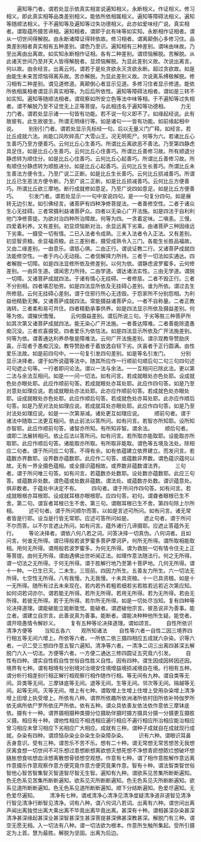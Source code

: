 <!-- { "loadSidebar": true } -->
　　遍知等门者。谓若处显示依真实相宣说遍知相义。永断相义。作证相义。修习相义。即此真实相等品类差别相义。能依所依相属相义。遍知等障碍法相义。遍知等随顺法相义。于不遍知等及遍知等过失功德相义。此亦如爱味经广说。真实相者。谓取蕴所摄苦谛相。遍知相者。谓即于此有味等如实知。永断相作证相者。谓从一切世间得解脱。由永断诸障证得转依故。修习相者。谓离颠倒心多修习住。品类差别相者真实相有五种差别。谓色乃至识。遍知相有三种差别。谓味由味故。乃至出离由出离故。如实知永断相作证相。各有二种差别。谓烦恼解脱。苦解脱。从此诸天世间乃至并天人皆得解脱者。显烦恼解脱。为显此差别义故。次说出离言。何以故。由余经言。出离云何。谓若于是处贪欲永灭贪欲永断。超过贪欲故。如是由能生未来苦烦恼得离系故。苦亦解脱。为显此差别义故。次说离系缚极解脱。修习相有二种差别。谓见道修道。离颠倒心者显示见道。多修习住者显示修道。能依所依相属相者谓显示真实相等。为后后所依性。遍知等障碍法相者。谓如是三转不如实知。遍知等随顺法相者。谓观察如所安立色等法中味等相。于不遍知等过失相者。谓不解脱乃至不证觉无上正等菩提。与此相违名于遍知等功德相。
　　力无力门者。谓若处显示诸一一句皆有功能。若不说一句义即不了。如缘起经说。此有故彼有。此生故彼生。所谓无明缘行等。如是诸句一一皆有功能。如前缘起相中说。
　　别别引门者。谓若处显示先标经一句。后以无量义门广释。如经言。若比丘成就六法。尚能口风吹碎高广大雪山王。况无明死尸。何等为六。若诸比丘心生善巧乃至方便善巧。云何比丘心生善巧。所谓比丘离欲恶不善法。乃至第四静虑具足住。如是比丘心生善巧。云何比丘心住善巧。所谓比丘善修习故。所有顺退分静虑转为顺住分。如是比丘心住善巧。云何比丘心起善巧。所谓比丘善修习故。所有顺住分静虑转为顺胜进分。如是比丘心起善巧。云何比丘生长善巧。所谓比丘未生善法方便令生。乃至广说二正断。如是比丘生长善巧。云何比丘损减善巧。所谓比丘已生恶法方便令断。乃至广说二正断。如是比丘损减善巧。云何比丘方便善巧。所谓比丘欲三摩地。断行成就修如意足。乃至广说四如意足。如是比丘方便善巧。
　　引发门者。谓若处显示一一句中宣说四句。是一一句复分四句。如是展转无边引发。如引佛经言。诸菩萨有四种净修菩提法。一者善修空性。二者于诸众生心无挂碍。三者常摄利益诸菩萨众。四者以无染心广开法施。如是四法于自利利他门净修菩提。为欲对治四种所治障故。何等为四。一贪着定味。二嗔恚。三慢。四爱着利养。又有差别。初显烦恼断对治。余显远离下劣乘。由诸菩萨三种因缘远下劣乘。一摄受一切有情。二已入法者令成熟。三未入法者令入正法。又有差别。初显智资粮。余显福资粮。此三差别者。摄受成熟令入三门。各能生长胜品福故。又由二缘差别。一由意乐。谓慈心俱。二由正行。谓说证教二行。又诸菩萨成就四法能修空性。一者于内心无动摇。二者信解择力所持。三者于一切法如实通达。四者解脱一切障。如是四法显修所依及修差别。以何为依。谓静虑波罗蜜多。云何修差别。一由异生道。谓闻思力所持。二由学道。谓达诸法实性。三由无学道。谓脱一切障。又诸菩萨成就四法。于诸有情心无挂碍。一者修慈。二者不毁正行。三者不分别相。四者堪忍劬劳。如是四法显所依及无挂碍心差别。谁为所依。谓过去生所修慈。云何无挂碍心差别。谓于住邪行所心无违毁。于怨家所不分别怨相。为利益他精勤无懈。又诸菩萨成就四法。常能摄益诸菩萨众。一者不自称量。二者正教诲转。三者柔和易可共住。四者精勤承事供养。如是四法显示所依及摄益差别。何等为依。谓摧伏憍慢。
　　云何摄益差别。谓后所说三句。于劣等胜三种菩萨所如其次第又诸菩萨成就四法。能无染心广开法施。一者善达障难。二者善能除遣愚痴沉没。三者欢喜摄受。四者爱乐为依怙法。如是四法显示所依及广开法施差别。何等为依。谓善通达利养恭敬是障难法。云何广开法施差别。谓示现教导赞励庆喜。示现者于愚痴沉没。教导赞励者于着放逸自轻下劣。庆喜者于正行圆满。由性爱乐法故。如是前四句中。一一句复引发四句差别。如是等名引发门。
　　分别显示决择者。谓于如所说蕴等法中。随其所应作一行顺前句顺后句二句三句四句述可句遮止句等。一行者即问论法。谓以一法与余法。一一互相问已除此法。更以第二法与余法互相问。如是一一问一切法。如有问言。若成就眼处亦色处耶。设成就色处亦眼处耶。此应作顺前句答。若成就眼处亦耳处耶。此应作四句答。如是乃至对意处如理应说。若成就眼处亦法处耶。此亦应作顺前句答。若成就色处亦眼处耶。设成就眼处亦色处耶。此应作顺后句答。若成就色处亦耳处耶。此亦应作顺后句答。如是乃至对法处如理应说。若成就耳处亦眼处耶。此应作四句答。如是乃至对法处如理应说。如是一一次第渐减。诸处更互如理应说。
　　顺前句者。谓于诸法中随取二法更互相问。依止前法以答所问。如有问言。若智亦所知耶。设所知亦智耶。此应作顺前句答。诸智亦所知。有所知非智。谓余法。
　　顺后句者。谓即二法展转相问。依止后法以答所问。如有问言。若所取亦能取耶。设能取亦所取耶。此应作顺后句答。诸能取亦所取。有所取非能取。谓色等五境及法处。除相应二句者。谓于所问应二句答。不得有余。如有依蕴建立依界建立。而发问言。若蕴数亦界数耶。设界数亦蕴数耶。此应作二句答。或蕴数非界数。谓色蕴识蕴何以故。无有一界全摄色蕴相。或全摄识蕴相故。或界数非蕴数谓法界。
　　三句者。谓于所问唯三句答。如有问言。若蕴数亦处数耶。设处数亦蕴数耶。此应三句答。或蕴数非处数。谓色蕴或处数非蕴数。谓法处。或蕴数亦处数。谓识蕴意处。俱非数者。于蕴处中决定不有。
　　四句者。谓于所问作四句答。如有问言。若成就眼根亦耳根耶。设成就耳根亦眼根耶。应四句答。初句。谓聋者眼根已生不舍。第二句。谓盲者耳根已生不舍。第三句。谓眼耳根已生不舍。第四句除上尔所相。
　　述可句者。谓于所问顺尔而答。以如是言述可所问。如有问言。诸无常者皆是行耶。设当是行皆无常耶。应述可答所问如是。
　　遮止句者。谓于所问不尔而答。以不尔言遮止所问。如有问言。蕴外诸行几谛摄耶。应遮止答蕴外无行。
　　等论决择者。谓依八何八若之词。问答决择一切真伪。八何词者。且如问言。何谁无所得。谓已得般若波罗蜜多菩萨摩诃萨。何所无所得。谓所取相能取相。用何无所得。谓用般若波罗蜜多。为何无所得。谓为救脱一切有情令住无上正等菩提。由何无所得。谓由遇佛出世听闻正法。如理作意法随法行。何之无所得。谓一切法之无所得。于何无所得。谓于胜解行地乃至第十菩萨地。几何无所得。谓十一种。一已生已灭。二未生。三现前。四因力所生。五善友力所生。六一切法无所得。七空性无所得。八有我慢。九无我慢。十未具资粮。十一已具资粮。如是十一无所得。随所有过去未来现在。若内若外若粗若细若劣若胜若远若近次第应知。如何词若词亦尔。谓若能无所得。若所无所得。若用无所得。若为无所得。若由无所得。若彼无所得。若于无所得。若尔所无所得。如是一切处尽当知。复有四种等论决择道理。谓能破能立能断能觉。能破者。谓遮破他宗言。彼恶说非为善事。能立者。谓建立自宗言。此善说真为善事。能断者。谓能决种种他所生疑。能觉者。谓开晓愚情令解妙义。
　　复有五种等论决择道理。谓如颂言。
　　自性所依识　　清净方便等
　　当知五各六　　观所知诸法
　　自性等六者一自性二因三境界四行相五等无间六增上。所依等六者。一所依二依三摄四相应五成就六杂染。识等六者。一识二受三想四作意五智六遍知。清净等六者。一清净二词三出离四甚深五解脱门六入一切法。方便等六者。一方便二通达三修四圆证五究竟六引发。
　　自性有四种。谓实自性假自性世俗自性胜义自性。因有四种。谓生因成因转因还因。境界有七种。谓有相境有分别境对治境安住境增益境损减境自在境。行相有五种。谓分析行相差别行相正解行相观察行相作随作行相。等无间有九种。谓自类等无间。异类等无间。三摩钵底等无间。退等无间。生等无间。邻次等无间。隔越等无间。起等无间。灭等无间。增上有七种。谓取增上生增上住增上受用杂染增上清净增上田增上执受增上。所依有八种。谓界所依趣所依洲渚所依村田所依补特伽罗所依无病所依尸罗所依庄严所依。依有五种。谓众具依善友依法依作意依三摩钵底依。摄有十一种。谓界摄相摄种类摄分位摄助伴摄时摄方摄具分摄一分摄更互摄胜义摄。相应有十种。谓他性相应不相违相应遍行相应不遍行相应所治相应能治相应曾习相应未曾习相应下劣相应广大相应。成就有三种。谓种子成就自在成就现行成就。杂染有四种。谓烦恼杂染业杂染生杂染障杂染。
　　识有六种。谓眼识耳鼻舌身意识。受有三种。谓苦乐不苦不乐。想有二十种。谓无常想无常苦想苦无我想厌离食想一切世间不可乐想过患想断想离欲想灭想死想不净想青瘀想脓烂想破坏想膖胀想食啖想血涂想离散想骨锁想空观想。作意有七种。谓了相作意胜解作意远离作意摄乐作意观察作意方便究竟作意方便究竟果作意。智有十种。谓法智类智世俗智他心智苦智集智灭智道智尽智无生智。遍知有九种。谓欲系见苦集所断断遍知。色无色系见苦集所断断遍知。欲系见灭所断断遍知。色无色系见灭所断断遍知。欲系见道所断断遍知。色无色系见道所断断遍知。顺下分结断遍知。色爱尽遍知。无色爱尽遍知。
　　清净有七种。谓戒清净心清净见清净度疑清净道非道智见清净行智见清净行断智见清净。词有八种。谓八何词八若词。出离有六种。谓世间出离声闻出离独觉出离大乘出离不毕竟出离毕竟出离。甚深有十种。谓相甚深杂染甚深清净甚深缘起甚深业甚深智甚深生甚深菩提甚深佛甚深教甚深。解脱门有三种。谓空无愿无相。入一切法有八种。谓一切法欲为根本。作意所生触所集起。受所引摄定为上首。慧为最胜。解脱为坚固。出离为后边。
